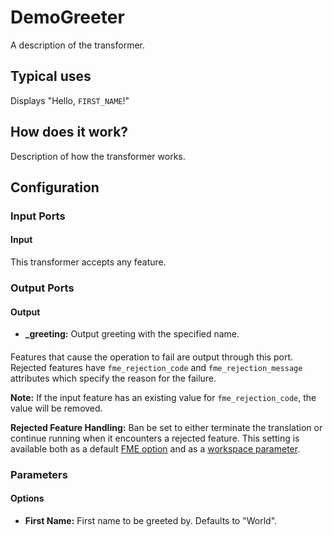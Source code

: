 # DemoGreeter
A description of the transformer.

## Typical uses
Displays "Hello, `FIRST_NAME`!"

## How does it work?
Description of how the transformer works.

## Configuration
### Input Ports
#### Input
This transformer accepts any feature.
### Output Ports
#### Output
- **_greeting:** Output greeting with the specified name.

#### <Rejected>
Features that cause the operation to fail are output through this port.
Rejected features have `fme_rejection_code` and `fme_rejection_message` attributes
which specify the reason for the failure.

**Note:** If the input feature has an existing value for `fme_rejection_code`, the value will be removed.

**Rejected Feature Handling:** Ban be set to either terminate the translation or
continue running when it encounters a rejected feature.
This setting is available both as a default [FME option](https://docs.safe.com/fme/html/FME_Desktop_Documentation/FME_Workbench/Workbench/options_workspace_defaults.htm)
and as a [workspace parameter](https://docs.safe.com/fme/html/FME_Desktop_Documentation/FME_Workbench/Workbench/workspace_parameters.htm).

### Parameters
#### Options
- **First Name:** First name to be greeted by. Defaults to "World".
